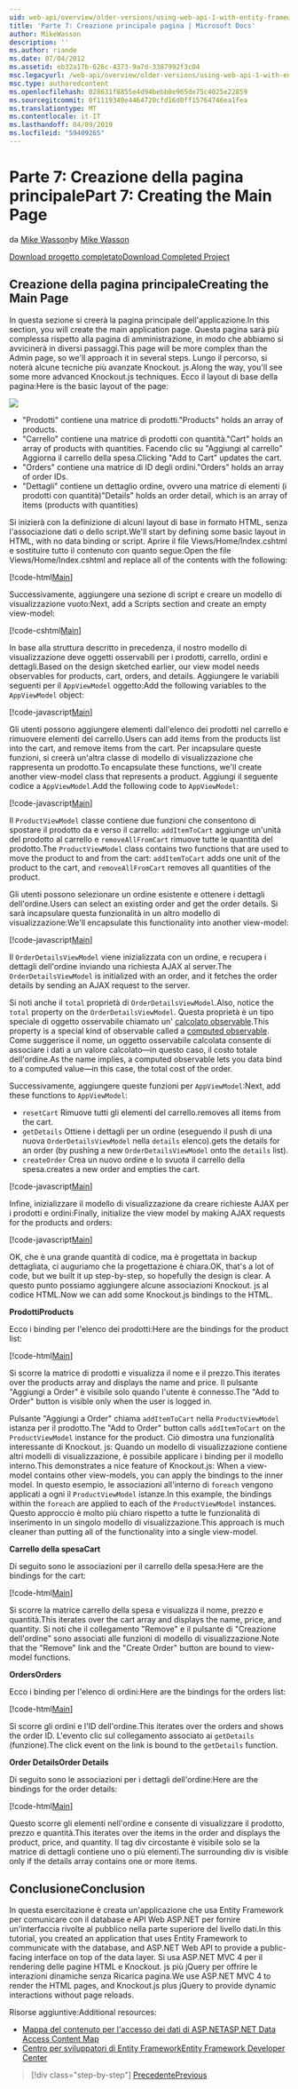 ```yaml
---
uid: web-api/overview/older-versions/using-web-api-1-with-entity-framework-5/using-web-api-with-entity-framework-part-7
title: 'Parte 7: Creazione principale pagina | Microsoft Docs'
author: MikeWasson
description: ''
ms.author: riande
ms.date: 07/04/2012
ms.assetid: eb32a17b-626c-4373-9a7d-3387992f3c04
msc.legacyurl: /web-api/overview/older-versions/using-web-api-1-with-entity-framework-5/using-web-api-with-entity-framework-part-7
msc.type: authoredcontent
ms.openlocfilehash: 028631f8855e4d94bebb0e965de75c4025e22859
ms.sourcegitcommit: 0f1119340e4464720cfd16d0ff15764746ea1fea
ms.translationtype: MT
ms.contentlocale: it-IT
ms.lasthandoff: 04/09/2019
ms.locfileid: "59409265"
---
```

# <a name="part-7-creating-the-main-page"></a><span data-ttu-id="a02f0-102">Parte 7: Creazione della pagina principale</span><span class="sxs-lookup"><span data-stu-id="a02f0-102">Part 7: Creating the Main Page</span></span>

<span data-ttu-id="a02f0-103">da [Mike Wasson](https://github.com/MikeWasson)</span><span class="sxs-lookup"><span data-stu-id="a02f0-103">by [Mike Wasson](https://github.com/MikeWasson)</span></span>

[<span data-ttu-id="a02f0-104">Download progetto completato</span><span class="sxs-lookup"><span data-stu-id="a02f0-104">Download Completed Project</span></span>](http://code.msdn.microsoft.com/ASP-NET-Web-API-with-afa30545)

## <a name="creating-the-main-page"></a><span data-ttu-id="a02f0-105">Creazione della pagina principale</span><span class="sxs-lookup"><span data-stu-id="a02f0-105">Creating the Main Page</span></span>

<span data-ttu-id="a02f0-106">In questa sezione si creerà la pagina principale dell'applicazione.</span><span class="sxs-lookup"><span data-stu-id="a02f0-106">In this section, you will create the main application page.</span></span> <span data-ttu-id="a02f0-107">Questa pagina sarà più complessa rispetto alla pagina di amministrazione, in modo che abbiamo si avvicinerà in diversi passaggi.</span><span class="sxs-lookup"><span data-stu-id="a02f0-107">This page will be more complex than the Admin page, so we'll approach it in several steps.</span></span> <span data-ttu-id="a02f0-108">Lungo il percorso, si noterà alcune tecniche più avanzate Knockout. js.</span><span class="sxs-lookup"><span data-stu-id="a02f0-108">Along the way, you'll see some more advanced Knockout.js techniques.</span></span> <span data-ttu-id="a02f0-109">Ecco il layout di base della pagina:</span><span class="sxs-lookup"><span data-stu-id="a02f0-109">Here is the basic layout of the page:</span></span>

![](using-web-api-with-entity-framework-part-7/_static/image1.png)

- <span data-ttu-id="a02f0-110">"Prodotti" contiene una matrice di prodotti.</span><span class="sxs-lookup"><span data-stu-id="a02f0-110">"Products" holds an array of products.</span></span>
- <span data-ttu-id="a02f0-111">"Carrello" contiene una matrice di prodotti con quantità.</span><span class="sxs-lookup"><span data-stu-id="a02f0-111">"Cart" holds an array of products with quantities.</span></span> <span data-ttu-id="a02f0-112">Facendo clic su "Aggiungi al carrello" Aggiorna il carrello della spesa.</span><span class="sxs-lookup"><span data-stu-id="a02f0-112">Clicking "Add to Cart" updates the cart.</span></span>
- <span data-ttu-id="a02f0-113">"Orders" contiene una matrice di ID degli ordini.</span><span class="sxs-lookup"><span data-stu-id="a02f0-113">"Orders" holds an array of order IDs.</span></span>
- <span data-ttu-id="a02f0-114">"Dettagli" contiene un dettaglio ordine, ovvero una matrice di elementi (i prodotti con quantità)</span><span class="sxs-lookup"><span data-stu-id="a02f0-114">"Details" holds an order detail, which is an array of items (products with quantities)</span></span>

<span data-ttu-id="a02f0-115">Si inizierà con la definizione di alcuni layout di base in formato HTML, senza l'associazione dati o dello script.</span><span class="sxs-lookup"><span data-stu-id="a02f0-115">We'll start by defining some basic layout in HTML, with no data binding or script.</span></span> <span data-ttu-id="a02f0-116">Aprire il file Views/Home/Index.cshtml e sostituire tutto il contenuto con quanto segue:</span><span class="sxs-lookup"><span data-stu-id="a02f0-116">Open the file Views/Home/Index.cshtml and replace all of the contents with the following:</span></span>

[!code-html[Main](using-web-api-with-entity-framework-part-7/samples/sample1.html)]

<span data-ttu-id="a02f0-117">Successivamente, aggiungere una sezione di script e creare un modello di visualizzazione vuoto:</span><span class="sxs-lookup"><span data-stu-id="a02f0-117">Next, add a Scripts section and create an empty view-model:</span></span>

[!code-cshtml[Main](using-web-api-with-entity-framework-part-7/samples/sample2.cshtml)]

<span data-ttu-id="a02f0-118">In base alla struttura descritto in precedenza, il nostro modello di visualizzazione deve oggetti osservabili per i prodotti, carrello, ordini e dettagli.</span><span class="sxs-lookup"><span data-stu-id="a02f0-118">Based on the design sketched earlier, our view model needs observables for products, cart, orders, and details.</span></span> <span data-ttu-id="a02f0-119">Aggiungere le variabili seguenti per il `AppViewModel` oggetto:</span><span class="sxs-lookup"><span data-stu-id="a02f0-119">Add the following variables to the `AppViewModel` object:</span></span>

[!code-javascript[Main](using-web-api-with-entity-framework-part-7/samples/sample3.js)]

<span data-ttu-id="a02f0-120">Gli utenti possono aggiungere elementi dall'elenco dei prodotti nel carrello e rimuovere elementi del carrello.</span><span class="sxs-lookup"><span data-stu-id="a02f0-120">Users can add items from the products list into the cart, and remove items from the cart.</span></span> <span data-ttu-id="a02f0-121">Per incapsulare queste funzioni, si creerà un'altra classe di modello di visualizzazione che rappresenta un prodotto.</span><span class="sxs-lookup"><span data-stu-id="a02f0-121">To encapsulate these functions, we'll create another view-model class that represents a product.</span></span> <span data-ttu-id="a02f0-122">Aggiungi il seguente codice a `AppViewModel`.</span><span class="sxs-lookup"><span data-stu-id="a02f0-122">Add the following code to `AppViewModel`:</span></span>

[!code-javascript[Main](using-web-api-with-entity-framework-part-7/samples/sample4.js?highlight=4)]

<span data-ttu-id="a02f0-123">Il `ProductViewModel` classe contiene due funzioni che consentono di spostare il prodotto da e verso il carrello: `addItemToCart` aggiunge un'unità del prodotto al carrello e `removeAllFromCart` rimuove tutte le quantità del prodotto.</span><span class="sxs-lookup"><span data-stu-id="a02f0-123">The `ProductViewModel` class contains two functions that are used to move the product to and from the cart: `addItemToCart` adds one unit of the product to the cart, and `removeAllFromCart` removes all quantities of the product.</span></span>

<span data-ttu-id="a02f0-124">Gli utenti possono selezionare un ordine esistente e ottenere i dettagli dell'ordine.</span><span class="sxs-lookup"><span data-stu-id="a02f0-124">Users can select an existing order and get the order details.</span></span> <span data-ttu-id="a02f0-125">Si sarà incapsulare questa funzionalità in un altro modello di visualizzazione:</span><span class="sxs-lookup"><span data-stu-id="a02f0-125">We'll encapsulate this functionality into another view-model:</span></span>

[!code-javascript[Main](using-web-api-with-entity-framework-part-7/samples/sample5.js?highlight=4)]

<span data-ttu-id="a02f0-126">Il `OrderDetailsViewModel` viene inizializzata con un ordine, e recupera i dettagli dell'ordine inviando una richiesta AJAX al server.</span><span class="sxs-lookup"><span data-stu-id="a02f0-126">The `OrderDetailsViewModel` is initialized with an order, and it fetches the order details by sending an AJAX request to the server.</span></span>

<span data-ttu-id="a02f0-127">Si noti anche il `total` proprietà di `OrderDetailsViewModel`.</span><span class="sxs-lookup"><span data-stu-id="a02f0-127">Also, notice the `total` property on the `OrderDetailsViewModel`.</span></span> <span data-ttu-id="a02f0-128">Questa proprietà è un tipo speciale di oggetto osservabile chiamato un' [calcolato observable](http://knockoutjs.com/documentation/computedObservables.html).</span><span class="sxs-lookup"><span data-stu-id="a02f0-128">This property is a special kind of observable called a [computed observable](http://knockoutjs.com/documentation/computedObservables.html).</span></span> <span data-ttu-id="a02f0-129">Come suggerisce il nome, un oggetto osservabile calcolata consente di associare i dati a un valore calcolato&#8212;in questo caso, il costo totale dell'ordine.</span><span class="sxs-lookup"><span data-stu-id="a02f0-129">As the name implies, a computed observable lets you data bind to a computed value&#8212;in this case, the total cost of the order.</span></span>

<span data-ttu-id="a02f0-130">Successivamente, aggiungere queste funzioni per `AppViewModel`:</span><span class="sxs-lookup"><span data-stu-id="a02f0-130">Next, add these functions to `AppViewModel`:</span></span>

- `resetCart` <span data-ttu-id="a02f0-131">Rimuove tutti gli elementi del carrello.</span><span class="sxs-lookup"><span data-stu-id="a02f0-131">removes all items from the cart.</span></span>
- `getDetails` <span data-ttu-id="a02f0-132">Ottiene i dettagli per un ordine (eseguendo il push di una nuova `OrderDetailsViewModel` nella `details` elenco).</span><span class="sxs-lookup"><span data-stu-id="a02f0-132">gets the details for an order (by pushing a new `OrderDetailsViewModel` onto the `details` list).</span></span>
- `createOrder` <span data-ttu-id="a02f0-133">Crea un nuovo ordine e lo svuota il carrello della spesa.</span><span class="sxs-lookup"><span data-stu-id="a02f0-133">creates a new order and empties the cart.</span></span>


[!code-javascript[Main](using-web-api-with-entity-framework-part-7/samples/sample6.js?highlight=4)]

<span data-ttu-id="a02f0-134">Infine, inizializzare il modello di visualizzazione da creare richieste AJAX per i prodotti e ordini:</span><span class="sxs-lookup"><span data-stu-id="a02f0-134">Finally, initialize the view model by making AJAX requests for the products and orders:</span></span>

[!code-javascript[Main](using-web-api-with-entity-framework-part-7/samples/sample7.js)]

<span data-ttu-id="a02f0-135">OK, che è una grande quantità di codice, ma è progettata in backup dettagliata, ci auguriamo che la progettazione è chiara.</span><span class="sxs-lookup"><span data-stu-id="a02f0-135">OK, that's a lot of code, but we built it up step-by-step, so hopefully the design is clear.</span></span> <span data-ttu-id="a02f0-136">A questo punto possiamo aggiungere alcune associazioni Knockout. js al codice HTML.</span><span class="sxs-lookup"><span data-stu-id="a02f0-136">Now we can add some Knockout.js bindings to the HTML.</span></span>

**<span data-ttu-id="a02f0-137">Prodotti</span><span class="sxs-lookup"><span data-stu-id="a02f0-137">Products</span></span>**

<span data-ttu-id="a02f0-138">Ecco i binding per l'elenco dei prodotti:</span><span class="sxs-lookup"><span data-stu-id="a02f0-138">Here are the bindings for the product list:</span></span>

[!code-html[Main](using-web-api-with-entity-framework-part-7/samples/sample8.html)]

<span data-ttu-id="a02f0-139">Si scorre la matrice di prodotti e visualizza il nome e il prezzo.</span><span class="sxs-lookup"><span data-stu-id="a02f0-139">This iterates over the products array and displays the name and price.</span></span> <span data-ttu-id="a02f0-140">Il pulsante "Aggiungi a Order" è visibile solo quando l'utente è connesso.</span><span class="sxs-lookup"><span data-stu-id="a02f0-140">The "Add to Order" button is visible only when the user is logged in.</span></span>

<span data-ttu-id="a02f0-141">Pulsante "Aggiungi a Order" chiama `addItemToCart` nella `ProductViewModel` istanza per il prodotto.</span><span class="sxs-lookup"><span data-stu-id="a02f0-141">The "Add to Order" button calls `addItemToCart` on the `ProductViewModel` instance for the product.</span></span> <span data-ttu-id="a02f0-142">Ciò dimostra una funzionalità interessante di Knockout. js: Quando un modello di visualizzazione contiene altri modelli di visualizzazione, è possibile applicare i binding per il modello interno.</span><span class="sxs-lookup"><span data-stu-id="a02f0-142">This demonstrates a nice feature of Knockout.js: When a view-model contains other view-models, you can apply the bindings to the inner model.</span></span> <span data-ttu-id="a02f0-143">In questo esempio, le associazioni all'interno di `foreach` vengono applicati a ogni il `ProductViewModel` istanze.</span><span class="sxs-lookup"><span data-stu-id="a02f0-143">In this example, the bindings within the `foreach` are applied to each of the `ProductViewModel` instances.</span></span> <span data-ttu-id="a02f0-144">Questo approccio è molto più chiaro rispetto a tutte le funzionalità di inserimento in un singolo modello di visualizzazione.</span><span class="sxs-lookup"><span data-stu-id="a02f0-144">This approach is much cleaner than putting all of the functionality into a single view-model.</span></span>

**<span data-ttu-id="a02f0-145">Carrello della spesa</span><span class="sxs-lookup"><span data-stu-id="a02f0-145">Cart</span></span>**

<span data-ttu-id="a02f0-146">Di seguito sono le associazioni per il carrello della spesa:</span><span class="sxs-lookup"><span data-stu-id="a02f0-146">Here are the bindings for the cart:</span></span>

[!code-html[Main](using-web-api-with-entity-framework-part-7/samples/sample9.html)]

<span data-ttu-id="a02f0-147">Si scorre la matrice carrello della spesa e visualizza il nome, prezzo e quantità.</span><span class="sxs-lookup"><span data-stu-id="a02f0-147">This iterates over the cart array and displays the name, price, and quantity.</span></span> <span data-ttu-id="a02f0-148">Si noti che il collegamento "Remove" e il pulsante di "Creazione dell'ordine" sono associati alle funzioni di modello di visualizzazione.</span><span class="sxs-lookup"><span data-stu-id="a02f0-148">Note that the "Remove" link and the "Create Order" button are bound to view-model functions.</span></span>

**<span data-ttu-id="a02f0-149">Orders</span><span class="sxs-lookup"><span data-stu-id="a02f0-149">Orders</span></span>**

<span data-ttu-id="a02f0-150">Ecco i binding per l'elenco di ordini:</span><span class="sxs-lookup"><span data-stu-id="a02f0-150">Here are the bindings for the orders list:</span></span>

[!code-html[Main](using-web-api-with-entity-framework-part-7/samples/sample10.html)]

<span data-ttu-id="a02f0-151">Si scorre gli ordini e l'ID dell'ordine.</span><span class="sxs-lookup"><span data-stu-id="a02f0-151">This iterates over the orders and shows the order ID.</span></span> <span data-ttu-id="a02f0-152">L'evento clic sul collegamento associato ai `getDetails` (funzione).</span><span class="sxs-lookup"><span data-stu-id="a02f0-152">The click event on the link is bound to the `getDetails` function.</span></span>

**<span data-ttu-id="a02f0-153">Order Details</span><span class="sxs-lookup"><span data-stu-id="a02f0-153">Order Details</span></span>**

<span data-ttu-id="a02f0-154">Di seguito sono le associazioni per i dettagli dell'ordine:</span><span class="sxs-lookup"><span data-stu-id="a02f0-154">Here are the bindings for the order details:</span></span>

[!code-html[Main](using-web-api-with-entity-framework-part-7/samples/sample11.html)]

<span data-ttu-id="a02f0-155">Questo scorre gli elementi nell'ordine e consente di visualizzare il prodotto, prezzo e quantità.</span><span class="sxs-lookup"><span data-stu-id="a02f0-155">This iterates over the items in the order and displays the product, price, and quantity.</span></span> <span data-ttu-id="a02f0-156">Il tag div circostante è visibile solo se la matrice di dettagli contiene uno o più elementi.</span><span class="sxs-lookup"><span data-stu-id="a02f0-156">The surrounding div is visible only if the details array contains one or more items.</span></span>

## <a name="conclusion"></a><span data-ttu-id="a02f0-157">Conclusione</span><span class="sxs-lookup"><span data-stu-id="a02f0-157">Conclusion</span></span>

<span data-ttu-id="a02f0-158">In questa esercitazione è creata un'applicazione che usa Entity Framework per comunicare con il database e API Web ASP.NET per fornire un'interfaccia rivolte al pubblico nella parte superiore del livello dati.</span><span class="sxs-lookup"><span data-stu-id="a02f0-158">In this tutorial, you created an application that uses Entity Framework to communicate with the database, and ASP.NET Web API to provide a public-facing interface on top of the data layer.</span></span> <span data-ttu-id="a02f0-159">Si usa ASP.NET MVC 4 per il rendering delle pagine HTML e Knockout. js più jQuery per offrire le interazioni dinamiche senza Ricarica pagina.</span><span class="sxs-lookup"><span data-stu-id="a02f0-159">We use ASP.NET MVC 4 to render the HTML pages, and Knockout.js plus jQuery to provide dynamic interactions without page reloads.</span></span>

<span data-ttu-id="a02f0-160">Risorse aggiuntive:</span><span class="sxs-lookup"><span data-stu-id="a02f0-160">Additional resources:</span></span>

- [<span data-ttu-id="a02f0-161">Mappa del contenuto per l'accesso dei dati di ASP.NET</span><span class="sxs-lookup"><span data-stu-id="a02f0-161">ASP.NET Data Access Content Map</span></span>](https://msdn.microsoft.com/library/6759sth4.aspx)
- [<span data-ttu-id="a02f0-162">Centro per sviluppatori di Entity Framework</span><span class="sxs-lookup"><span data-stu-id="a02f0-162">Entity Framework Developer Center</span></span>](https://msdn.microsoft.com/data/ef)

> [!div class="step-by-step"]
> [<span data-ttu-id="a02f0-163">Precedente</span><span class="sxs-lookup"><span data-stu-id="a02f0-163">Previous</span></span>](using-web-api-with-entity-framework-part-6.md)
